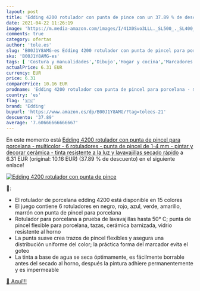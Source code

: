 ```yaml
---
layout: post
title: 'Edding 4200 rotulador con punta de pince con un 37.89 % de descuento'
date: 2021-04-22 11:26:19
image: 'https://m.media-amazon.com/images/I/41X0Svo3LLL._SL500_._SL400_.jpg'
comments: true
category: ofertas
author: 'tole.es'
slug: 'B00J1Y8AMG-es Edding 4200 rotulador con punta de pincel para porcelana -...'
sku: 'B00J1Y8AMG-es'
tags: [ 'Costura y manualidades','Dibujo','Hogar y cocina','Marcadores','Materiales de dibujo','edding','rotulador','rotuladores', ]
actualPrice: 6.31 EUR
currency: EUR
price: 6.31
comparePrice: 10.16 EUR
prodname: 'Edding 4200 rotulador con punta de pincel para porcelana - multicolor - 6 rotuladores - punta de pincel de 1-4 mm - pintar y decorar cerámica - tinta resistente a la luz y lavavajillas  secado rápido'
country: 'es'
flag: '🇪🇸'
brand: 'Edding'
buyurl: 'https://www.amazon.es/dp/B00J1Y8AMG/?tag=tolees-21'
descuento: '37.89'
average: '7.60666666666667'
---
```


En este momento está [Edding 4200 rotulador con punta de pincel para porcelana - multicolor - 6 rotuladores - punta de pincel de 1-4 mm - pintar y decorar cerámica - tinta resistente a la luz y lavavajillas  secado rápido](https://www.amazon.es/dp/B00J1Y8AMG/?tag=tolees-21) a 6.31 EUR (original: 10.16 EUR) (37.89 %  de descuento) en el siguiente enlace!

[![Edding 4200 rotulador con punta de pince](https://m.media-amazon.com/images/I/41X0Svo3LLL._SL500_._SL400_.jpg)](https://www.amazon.es/dp/B00J1Y8AMG/?tag=tolees-21)

🔎:

- El rotulador de porcelana edding 4200 está disponible en 15 colores
- El juego contiene 6 rotuladores en negro, rojo, azul, verde, amarillo, marrón con punta de pincel para porcelana
- Rotulador para porcelana a prueba de lavavajillas hasta 50° C; punta de pincel flexible para porcelana, tazas, cerámica barnizada, vidrio resistente al horno
- La punta suave crea trazos de pincel flexibles y asegura una distribución uniforme del color; la práctica forma del marcador evita el goteo
- La tinta a base de agua se seca óptimamente, es fácilmente borrable antes del secado al horno, después la pintura adhiere permanentemente y es impermeable

[🛒 Aquí!!!](https://www.amazon.es/dp/B00J1Y8AMG/?tag=tolees-21)
